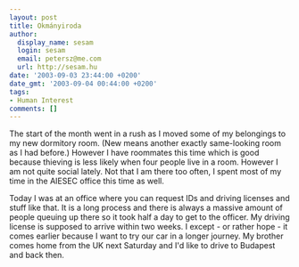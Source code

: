 ```yaml
---
layout: post
title: Okmányiroda
author:
  display_name: sesam
  login: sesam
  email: petersz@me.com
  url: http://sesam.hu
date: '2003-09-03 23:44:00 +0200'
date_gmt: '2003-09-04 00:44:00 +0200'
tags:
- Human Interest
comments: []
---
```


The start of the month went in a rush as I moved some of my belongings to my new dormitory room. (New means another exactly same-looking room as I had before.) However I have roommates this time which is good because thieving is less likely when four people live in a room. However I am not quite social lately. Not that I am there too often, I spent most of my time in the AIESEC office this time as well.

Today I was at an office where you can request IDs and driving licenses and stuff like that. It is a long process and there is always a massive amount of people queuing up there so it took half a day to get to the officer. My driving license is supposed to arrive within two weeks. I except - or rather hope - it comes earlier because I want to try our car in a longer journey. My brother comes home from the UK next Saturday and I'd like to drive to Budapest and back then.
